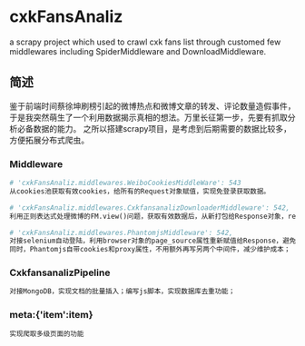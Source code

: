 # cxkFansAnaliz
a scrapy project which used to crawl cxk fans list through customed few middlewares including SpiderMiddleware and DownloadMiddleware.

## 简述
鉴于前端时间蔡徐坤刷榜引起的微博热点和微博文章的转发、评论数量造假事件，于是我突然萌生了一个利用数据揭示真相的想法。万里长征第一步，先要有抓取分析必备数据的能力。
之所以搭建scrapy项目，是考虑到后期需要的数据比较多，方便拓展分布式爬虫。

### Middleware
```python
# 'cxkFansAnaliz.middlewares.WeiboCookiesMiddleWare': 543
从cookies池获取有效cookies，给所有的Request对象赋值，实现免登录获取数据。

# 'cxkFansAnaliz.middlewares.CxkfansanalizDownloaderMiddleware': 542,
利用正则表达式处理微博的FM.view()问题，获取有效数据后，从新打包给Response对象，return出去。

# 'cxkFansAnaliz.middlewares.PhantomjsMiddleware': 542,
对接selenium自动登陆，利用browser对象的page_source属性重新赋值给Response，避免大量的处理页面问题，减少内存消耗；
同时，Phantomjs自带cookies和proxy属性，不用额外再写另两个中间件，减少维护成本；
```

### CxkfansanalizPipeline
```python
对接MongoDB，实现文档的批量插入；编写js脚本，实现数据库去重功能；
```

### meta:{'item':item}
```python
实现爬取多级页面的功能
```
